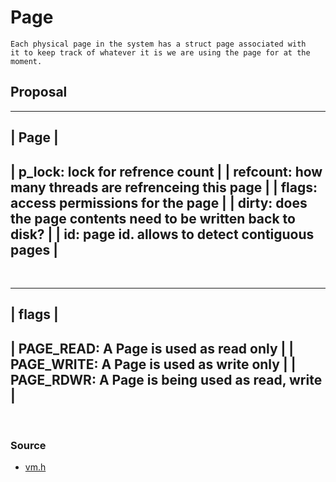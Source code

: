 # Page

    Each physical page in the system has a struct page associated with
    it to keep track of whatever it is we are using the page for at the
    moment.



## Proposal

--------------------------------------------------------------------------
| Page                                                                   |
--------------------------------------------------------------------------
|    p_lock:    lock for refrence count                                  |
|    refcount:  how many threads are refrenceing this page               |
|    flags:     access permissions for the page                          |
|    dirty:     does the page contents need to be written back to disk?  |
|    id:        page id. allows to detect contiguous pages               |
--------------------------------------------------------------------------



<br/>


-----------------------------------------------------
| flags                                             |
-----------------------------------------------------
|   PAGE_READ: A Page is used as read only          |
|   PAGE_WRITE: A Page is used as write only        |
|   PAGE_RDWR: A Page is being used  as read, write |
-----------------------------------------------------



<br/>



### Source

-   [vm.h][1]



[1]:../kern/include/vm.h